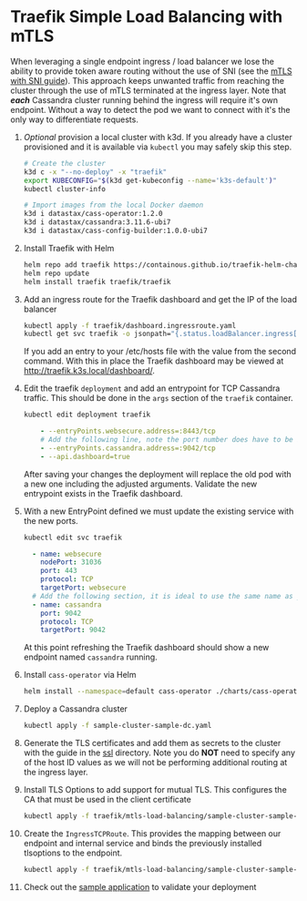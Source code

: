 # Traefik Simple Load Balancing with mTLS

When leveraging a single endpoint ingress / load balancer we lose the ability to provide token aware routing without the use of SNI (see the [mTLS with SNI guide](../mtls-sni)). This approach keeps unwanted traffic from reaching the cluster through the use of mTLS terminated at the ingress layer. Note that **_each_** Cassandra cluster running behind the ingress will require it's own endpoint. Without a way to detect the pod we want to connect with it's the only way to differentiate requests.

1. _Optional_ provision a local cluster with k3d. If you already have a cluster provisioned and it is available via `kubectl` you may safely skip this step.

   ```bash
   # Create the cluster
   k3d c -x "--no-deploy" -x "traefik"
   export KUBECONFIG="$(k3d get-kubeconfig --name='k3s-default')"
   kubectl cluster-info

   # Import images from the local Docker daemon
   k3d i datastax/cass-operator:1.2.0
   k3d i datastax/cassandra:3.11.6-ubi7
   k3d i datastax/cass-config-builder:1.0.0-ubi7
   ```

1. Install Traefik with Helm

   ```bash
   helm repo add traefik https://containous.github.io/traefik-helm-chart
   helm repo update
   helm install traefik traefik/traefik
   ```

1. Add an ingress route for the Traefik dashboard and get the IP of the load balancer

   ```bash
   kubectl apply -f traefik/dashboard.ingressroute.yaml
   kubectl get svc traefik -o jsonpath="{.status.loadBalancer.ingress[].ip} traefik.k3s.local"
   ```

   If you add an entry to your /etc/hosts file with the value from the second command. With this in place the Traefik dashboard may be viewed at http://traefik.k3s.local/dashboard/.

1. Edit the traefik `deployment` and add an entrypoint for TCP Cassandra traffic. This should be done in the `args` section of the `traefik` container.

    ```bash
    kubectl edit deployment traefik
    ```

    ```yaml
        - --entryPoints.websecure.address=:8443/tcp
        # Add the following line, note the port number does have to be 9042. The value "cassandra" is displayed in the Traefik UI and may also be customized
        - --entryPoints.cassandra.address=:9042/tcp
        - --api.dashboard=true
    ```

    After saving your changes the deployment will replace the old pod with a new one including the adjusted arguments. Validate the new entrypoint exists in the Traefik dashboard.

1. With a new EntryPoint defined we must update the existing service with the new ports.

    ```bash
    kubectl edit svc traefik
    ```

    ```yaml
      - name: websecure
        nodePort: 31036
        port: 443
        protocol: TCP
        targetPort: websecure
      # Add the following section, it is ideal to use the same name as your entrypoint. Additionally the port number MUST match
      - name: cassandra
        port: 9042
        protocol: TCP
        targetPort: 9042
    ```

    At this point refreshing the Traefik dashboard should show a new endpoint named `cassandra` running.

1. Install `cass-operator` via Helm

    ```bash
    helm install --namespace=default cass-operator ./charts/cass-operator-chart
    ```

1. Deploy a Cassandra cluster

    ```bash
    kubectl apply -f sample-cluster-sample-dc.yaml
    ```

1. Generate the TLS certificates and add them as secrets to the cluster with the guide in the [ssl](../ssl) directory. Note you do **NOT** need to specify any of the host ID values as we will not be performing additional routing at the ingress layer.

1. Install TLS Options to add support for mutual TLS. This configures the CA that must be used in the client certificate

    ```bash
    kubectl apply -f traefik/mtls-load-balancing/sample-cluster-sample-dc.tlsoption.yaml
    ```

1. Create the `IngressTCPRoute`. This provides the mapping between our endpoint and internal service and binds the previously installed tlsoptions to the endpoint.

    ```bash
    kubectl apply -f traefik/mtls-load-balancing/sample-cluster-sample-dc.ingressroutetcp.yaml
    ```

1. Check out the [sample application](../../sample-java-application) to validate your deployment
